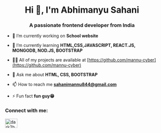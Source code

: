 <h1 align="center">Hi 👋, I'm Abhimanyu Sahani</h1>
<h3 align="center">A passionate frontend developer from India</h3>



- 🔭 I’m currently working on **School website**

- 🌱 I’m currently learning **HTML,CSS,JAVASCRIPT, REACT.JS, MONGODB, NOD.JS, BOOTSTRAP**

- 👨‍💻 All of my projects are available at [https://github.com/mannu-cyber](https://github.com/mannu-cyber)

- 💬 Ask me about **HTML, CSS, BOOTSTRAP**

- 📫 How to reach me **sahanimannu844@gmail.com**

- ⚡ Fun fact **fun guy😁**

<h3 align="left">Connect with me:</h3>
<p align="left">
<a href="https://instagram.com/dark2hel" target="blank"><img align="center" src="https://raw.githubusercontent.com/rahuldkjain/github-profile-readme-generator/master/src/images/icons/Social/instagram.svg" alt="dark2hel" height="30" width="40" /></a>
</p>
